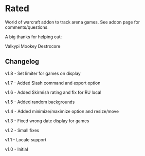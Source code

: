 # Rated
World of warcraft addon to track arena games. See addon page for comments/questions.

A big thanks for helping out:

Valkypi
Mookey
Destrocore

## Changelog

v1.8 - Set limiter for games on display

v1.7 - Added Slash command and export option

v1.6 - Added Skirmish rating and fix for RU local

v1.5 - Added random backgrounds

v1.4 - Added minimize/maximize option and resize/move

v1.3 - Fixed wrong date display for games

v1.2 - Small fixes

v1.1 - Locale support

v1.0 - Initial
